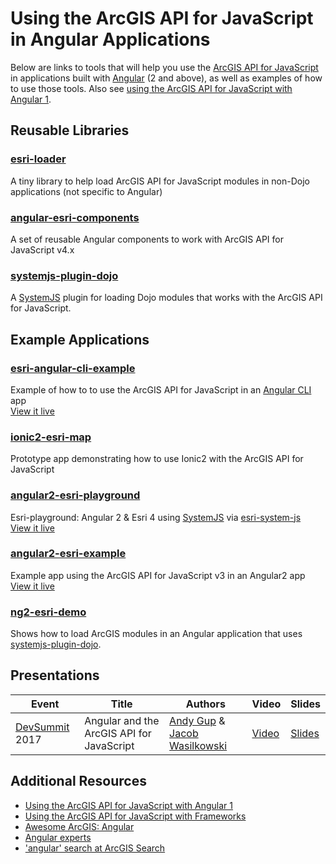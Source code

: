 # Using the ArcGIS API for JavaScript in Angular Applications

Below are links to tools that will help you use the [ArcGIS API for JavaScript] in applications built with [Angular] (2 and above), as well as examples of how to use those tools. Also see [using the ArcGIS API for JavaScript with Angular 1](../angular-1).

## Reusable Libraries

### [esri-loader](https://github.com/Esri/esri-loader)
A tiny library to help load ArcGIS API for JavaScript modules in non-Dojo applications (not specific to Angular)

###  [angular-esri-components](https://github.com/TheKeithStewart/angular-esri-components)
A set of reusable Angular components to work with ArcGIS API for JavaScript v4.x

### [systemjs-plugin-dojo]
A [SystemJS](https://github.com/systemjs/systemjs) plugin for loading Dojo modules that works with the ArcGIS API for JavaScript.

## Example Applications

###  [esri-angular-cli-example](https://github.com/tomwayson/esri-angular-cli-example)
Example of how to to use the ArcGIS API for JavaScript in an [Angular CLI] app
<br />[View it live](https://tomwayson.github.io/esri-angular-cli-example/home)

### [ionic2-esri-map](https://github.com/andygup/ionic2-esri-map)
Prototype app demonstrating how to use Ionic2 with the ArcGIS API for JavaScript

### [angular2-esri-playground](https://github.com/jwasilgeo/angular2-esri-playground)
Esri-playground: Angular 2 & Esri 4 using [SystemJS](https://github.com/systemjs/systemjs) via [esri-system-js](https://github.com/Esri/esri-system-js)
<br />[View it live](http://jwasilgeo.github.io/angular2-esri-playground/)

### [angular2-esri-example](https://github.com/tomwayson/angular2-esri-example)
Example app using the ArcGIS API for JavaScript v3 in an Angular2 app
<br />[View it live](http://tomwayson.github.io/angular2-esri-example/)

### [ng2-esri-demo](https://github.com/beginor/ng2-esri-demo)
Shows how to load ArcGIS modules in an Angular application that uses [systemjs-plugin-dojo].

## Presentations

|Event|Title|Authors|Video|Slides|
|---|---|---|---|---|
|[DevSummit](http://www.esri.com/events/devsummit) 2017|Angular and the ArcGIS API for JavaScript|[Andy Gup](https://esri-es.github.io/arcgis-experts/?topic=AngularJS#expert=andy-gup) & [Jacob Wasilkowski](https://esri-es.github.io/arcgis-experts/?topic=AngularJS#expert=jacob-wasilkowski)|[Video](https://youtu.be/-xoHdXfB8Y4)|[Slides](https://jwasilgeo.github.io/presentations/2017/angular-and-the-arcgis-api-for-javascript/#/)|

## Additional Resources
- [Using the ArcGIS API for JavaScript with Angular 1](../angular-1)
- [Using the ArcGIS API for JavaScript with Frameworks](../)
- [Awesome ArcGIS: Angular ](https://esri-es.github.io/awesome-arcgis/front-end/technologies/angular/)
- [Angular experts](https://esri-es.github.io/arcgis-experts/?topic=AngularJS)
- ['angular' search at ArcGIS Search](https://esri-es.github.io/arcgis-search/?search=angular)

[ArcGIS API for JavaScript]:https://developers.arcgis.com/javascript/
[Angular]:https://angular.io/
[Angular CLI]:https://github.com/angular/angular-cli
[systemjs-plugin-dojo]:https://github.com/beginor/systemjs-plugin-dojo
